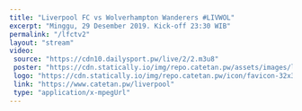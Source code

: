```yaml
---
title: "Liverpool FC vs Wolverhampton Wanderers #LIVWOL"
excerpt: "Minggu, 29 Desember 2019. Kick-off 23:30 WIB"
permalink: "/lfctv2"
layout: "stream"
video:
 source: "https://cdn10.dailysport.pw/live/2/2.m3u8"
 poster: "https://cdn.statically.io/img/repo.catetan.pw/assets/images/livwol.jpg?filter=grayscale&width=720&quality=80&format=webp"
 logo: "https://cdn.statically.io/img/repo.catetan.pw/icon/favicon-32x32.png"
 link: "https://www.catetan.pw/liverpool"
 type: "application/x-mpegUrl"
---
```

